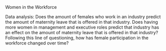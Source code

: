 Women in the Workforce

Data analysis: Does the amount of females who work in an industry predict the amount of maternity leave that is offered in that industry. Does having more women in management and executive roles predict that industry has an effect on the amount of maternity leave that is offered in that industry? Following this line of questioning, how has female participation in the workforce changed over time?


